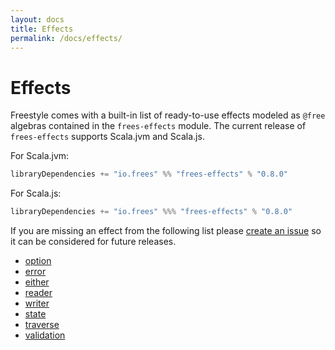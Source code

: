 ```yaml
---
layout: docs
title: Effects
permalink: /docs/effects/
---
```


# Effects

Freestyle comes with a built-in list of ready-to-use effects modeled as `@free` algebras contained in the `frees-effects` module. The current release of `frees-effects` supports Scala.jvm and Scala.js.

[comment]: # (Start Replace)

For Scala.jvm:

```scala
libraryDependencies += "io.frees" %% "frees-effects" % "0.8.0"
```

For Scala.js:

```scala
libraryDependencies += "io.frees" %%% "frees-effects" % "0.8.0"
```

[comment]: # (End Replace)

If you are missing an effect from the following list please [create an issue](https://github.com/47deg/freestyle/issues/new)
so it can be considered for future releases.

- [option](./option)
- [error](./error)
- [either](./either)
- [reader](./reader)
- [writer](./writer)
- [state](./state)
- [traverse](./traverse)
- [validation](./validation)